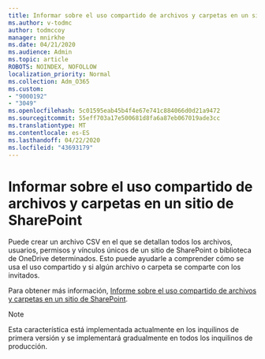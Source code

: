 ```yaml
---
title: Informar sobre el uso compartido de archivos y carpetas en un sitio de SharePoint
ms.author: v-todmc
author: todmccoy
manager: mnirkhe
ms.date: 04/21/2020
ms.audience: Admin
ms.topic: article
ROBOTS: NOINDEX, NOFOLLOW
localization_priority: Normal
ms.collection: Adm_O365
ms.custom:
- "9000192"
- "3049"
ms.openlocfilehash: 5c01595eab45b4f4e67e741c884066d0d21a9472
ms.sourcegitcommit: 55eff703a17e500681d8fa6a87eb067019ade3cc
ms.translationtype: MT
ms.contentlocale: es-ES
ms.lasthandoff: 04/22/2020
ms.locfileid: "43693179"
---
```

# <a name="report-on-file-and-folder-sharing-in-a-sharepoint-site"></a>Informar sobre el uso compartido de archivos y carpetas en un sitio de SharePoint

Puede crear un archivo CSV en el que se detallan todos los archivos, usuarios, permisos y vínculos únicos de un sitio de SharePoint o biblioteca de OneDrive determinados. Esto puede ayudarle a comprender cómo se usa el uso compartido y si algún archivo o carpeta se comparte con los invitados.

Para obtener más información, [Informe sobre el uso compartido de archivos y carpetas en un sitio de SharePoint](https://docs.microsoft.com/sharepoint/sharing-reports).

> [!NOTE]
> Esta característica está implementada actualmente en los inquilinos de primera versión y se implementará gradualmente en todos los inquilinos de producción.